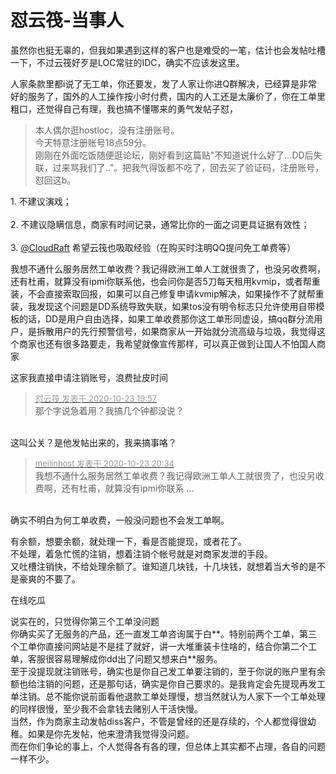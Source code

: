 # 怼云筏-当事人


虽然你也挺无辜的，但我如果遇到这样的客户也是难受的一笔，估计也会发帖吐槽一下，不过云筏好歹是LOC常驻的IDC，确实不应该发这里。<img src="static/image/smiley/default/lol.gif" smilieid="12" border="0" alt="" />

人家条款里都i说了无工单，你还要发，发了人家让你进Q群解决，已经算是非常好的服务了，国外的人工操作按小时付费，国内的人工还是太廉价了，你在工单里粗口，还觉得自己有理，我也搞不懂哪来的勇气发帖子怼，

<div class="quote"><blockquote>本人偶尔逛hostloc，没有注册账号。<br />
今天特意注册账号18点59分。<br />
刚刚在外面吃饭随便逛论坛，刚好看到这篇贴&quot;不知道说什么好了...DD后失联，过来骂我们了..&quot;。把我气得饭都不吃了，回去买了验证码，注册账号，怼回这b。</blockquote></div>1. 不建议演戏；<br />
<br />
2. 不建议隐瞒信息，商家有时间记录，通常比你的一面之词更具证据有效性；<br />
<br />
3. <a href="https://www.hostloc.com/home.php?mod=space&amp;uid=42215" target="_blank">@CloudRaft</a> 希望云筏也吸取经验（在购买时注明QQ提问免工单费等）<img id="aimg_oRJjd" onclick="zoom(this, this.src, 0, 0, 0)" class="zoom" src="https://cdn.jsdelivr.net/gh/hishis/forum-master/public/images/patch.gif" onmouseover="img_onmouseoverfunc(this)" onload="thumbImg(this)" border="0" alt="" />

我想不通什么服务居然工单收费？我记得欧洲工单人工就很贵了，也没另收费啊，还有杜甫，就算没有ipmi你联系他，也会问你是否5刀每天租用kvmip，或者帮重装，不会直接索取回报，如果可以自己修复申请kvmip解决，如果操作不了就帮重装，我发现这个问题是DD系统导致失联，如果tos没有明令标志只允许使用自带模板的话，DD是用户自由选择，如果工单收费那你这工单形同虚设，搞qq群分流用户，是拆散用户的先行预警信号，如果商家从一开始就分流高级与垃圾，我觉得这个商家也还有很多路要走，我希望就像宣传那样，可以真正做到让国人不怕国人商家

这家我直接申请注销账号，浪费扯皮时间<img src="static/image/smiley/default/lol.gif" smilieid="12" border="0" alt="" />

<div class="quote"><blockquote><font size="2"><a href="https://www.hostloc.com/forum.php?mod=redirect&amp;goto=findpost&amp;pid=9342897&amp;ptid=757735" target="_blank"><font color="#999999">怼云筏 发表于 2020-10-23 19:57</font></a></font><br />
那个字说急着用？我搞几个钟都没说？</blockquote></div><br />
这叫公关？是他发帖出来的，我来搞事咯？

<div class="quote"><blockquote><font size="2"><a href="https://www.hostloc.com/forum.php?mod=redirect&amp;goto=findpost&amp;pid=9343087&amp;ptid=757735" target="_blank"><font color="#999999">meilinhost 发表于 2020-10-23 20:34</font></a></font><br />
我想不通什么服务居然工单收费？我记得欧洲工单人工就很贵了，也没另收费啊，还有杜甫，就算没有ipmi你联系 ...</blockquote></div><br />
确实不明白为何工单收费，一般没问题也不会发工单啊。

有余额，想要余额，就处理一下，看是否能提现，或者花了。<br />
不处理，着急忙慌的注销，想着注销个帐号就是对商家发泄的手段。<br />
又吐槽注销快，不给处理余额了。谁知道几块钱，十几块钱，就想着当大爷的是不是豪爽的不要了。

<img src="static/image/smiley/default/lol.gif" smilieid="12" border="0" alt="" /><img src="static/image/smiley/default/lol.gif" smilieid="12" border="0" alt="" /><img src="static/image/smiley/default/lol.gif" smilieid="12" border="0" alt="" />在线吃瓜

说实在的，只觉得你第三个工单没问题<br />
你确实买了无服务的产品，还一直发工单咨询属于白**。特别前两个工单，第三个工单你直接问网站是不是挂了就好，讲一大堆重装卡住啥的，结合你第二个工单，客服很容易理解成你dd出了问题又想来白**服务。<br />
至于没提现就注销账号，确实也是你自己发工单要注销的，至于你说的账户里有余额也给注销的问题，还是那句话，确实是你自己要求的。是我肯定会先提现再发工单注销。总不能你说前面看他退款工单处理慢，想当然就认为人家下一个工单处理的同样很慢，至少我不会拿钱去赌别人干活快慢。<br />
当然，作为商家主动发帖diss客户，不管是曾经的还是存续的，个人都觉得很幼稚。如果是你先发帖，他来澄清我觉得没问题。<br />
而在你们争论的事上，个人觉得各有各的理，但总体上其实都不占理，各自的问题一样不少。<img id="aimg_gsJ6z" onclick="zoom(this, this.src, 0, 0, 0)" class="zoom" src="https://cdn.jsdelivr.net/gh/hishis/forum-master/public/images/patch.gif" onmouseover="img_onmouseoverfunc(this)" onload="thumbImg(this)" border="0" alt="" />

